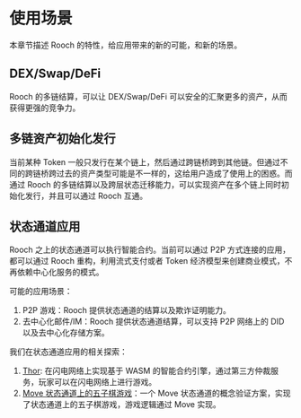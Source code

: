 # 使用场景

本章节描述 Rooch 的特性，给应用带来的新的可能，和新的场景。

## DEX/Swap/DeFi

Rooch 的多链结算，可以让 DEX/Swap/DeFi 可以安全的汇聚更多的资产，从而获得更强的竞争力。


## 多链资产初始化发行

当前某种 Token 一般只发行在某个链上，然后通过跨链桥跨到其他链。但通过不同的跨链桥跨过去的资产类型可能是不一样的，这给用户造成了使用上的困惑。而通过 Rooch 的多链结算以及跨层状态迁移能力，可以实现资产在多个链上同时初始化发行，并且可以通过 Rooch 互通。

## 状态通道应用

Rooch 之上的状态通道可以执行智能合约。当前可以通过 P2P 方式连接的应用，都可以通过 Rooch 重构，利用流式支付或者 Token 经济模型来创建商业模式，不再依赖中心化服务的模式。

可能的应用场景：

1. P2P 游戏：Rooch 提供状态通道的结算以及欺诈证明能力。
2. 去中心化邮件/IM：Rooch 提供状态通道结算，可以支持 P2P 网络上的 DID 以及去中心化存储方案。

我们在状态通道应用的相关探索：

1. [Thor](https://github.com/starcoinorg/thor): 在闪电网络上实现基于 WASM 的智能合约引擎，通过第三方仲裁服务，玩家可以在闪电网络上进行游戏。
2. [Move 状态通道上的五子棋游戏](https://github.com/starcoinorg/stargate/tree/master/demo/Gobang)：一个 Move 状态通道的概念验证方案，实现了状态通道上的五子棋游戏，游戏逻辑通过 Move 实现。